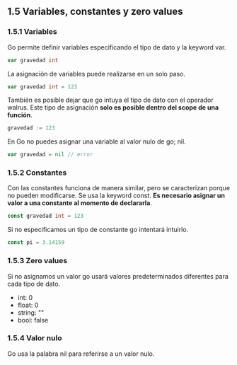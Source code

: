 ## 1.5 Variables, constantes y zero values

### 1.5.1 Variables

Go permite definir variables especificando el tipo de dato y la keyword
var.

``` go
var gravedad int
```

La asignación de variables puede realizarse en un solo paso.

``` go
var gravedad int = 123
```

También es posible dejar que go intuya el tipo de dato con el operador
walrus. Este tipo de asignación **solo es posible dentro del scope de
una función**.

``` go
gravedad := 123
```

En Go no puedes asignar una variable al valor nulo de go; nil.

``` go
var gravedad = nil // error
```

### 1.5.2 Constantes

Con las constantes funciona de manera similar, pero se caracterizan
porque no pueden modificarse. Se usa la keyword const. **Es necesario
asignar un valor a una constante al momento de declararla**.

``` go
const gravedad int = 123
```

Si no especificamos un tipo de constante go intentará intuirlo.

``` go
const pi = 3.14159
```

### 1.5.3 Zero values

Si no asignamos un valor go usará valores predeterminados diferentes
para cada tipo de dato.

-   int: 0
-   float: 0
-   string: ""
-   bool: false

### 1.5.4 Valor nulo

Go usa la palabra nil para referirse a un valor nulo.

